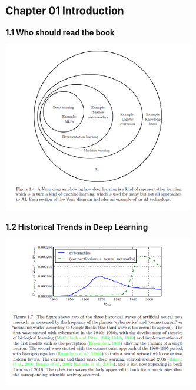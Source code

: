 # Chapter 01 Introduction

## 1.1 Who should read the book

![img](res/01/001.png)  

## 1.2 Historical Trends in Deep Learning

![img](res/01/002.png)  

